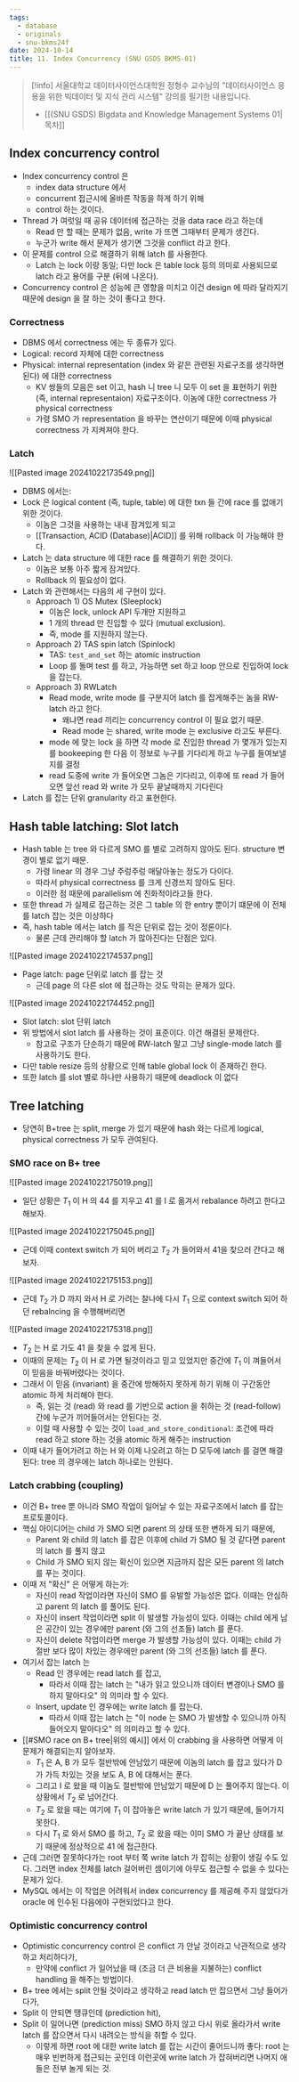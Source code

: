 ```yaml
---
tags:
  - database
  - originals
  - snu-bkms24f
date: 2024-10-14
title: 11. Index Concurrency (SNU GSDS BKMS-01)
---
```

> [!info] 서울대학교 데이터사이언스대학원 정형수 교수님의 "데이터사이언스 응용을 위한 빅데이터 및 지식 관리 시스템" 강의를 필기한 내용입니다.
> - [[(SNU GSDS) Bigdata and Knowledge Management Systems 01|목차]]

## Index concurrency control

- Index concurrency control 은
	- index data structure 에서
	- concurrent 접근시에 올바른 작동을 하게 하기 위해
	- control 하는 것이다.
- Thread 가 여럿일 때 공유 데이터에 접근하는 것을 data race 라고 하는데
	- Read 만 할 때는 문제가 없음, write 가 뜨면 그때부터 문제가 생긴다.
	- 누군가 write 해서 문제가 생기면 그것을 conflict 라고 한다.
- 이 문제를 control 으로 해결하기 위해 latch 를 사용한다.
	- Latch 는 lock 이랑 동일; 다만 lock 은 table lock 등의 의미로 사용되므로 latch 라고 용어를 구분 (뒤에 나온다).
- Concurrency control 은 성능에 큰 영향을 미치고 이건 design 에 따라 달라지기 때문에 design 을 잘 하는 것이 좋다고 한다.

### Correctness

- DBMS 에서 correctness 에는 두 종류가 있다.
- Logical: record 자체에 대한 correctness
- Physical: internal representation (index 와 같은 관련된 자료구조를 생각하면 된다) 에 대한 correctness
	- KV 쌍들의 모음은 set 이고, hash 니 tree 니 모두 이 set 을 표현하기 위한 (즉, internal representaion) 자료구조이다. 이놈에 대한 correctness 가 physical correctness
	- 가령 SMO 가 representation 을 바꾸는 연산이기 때문에 이때 physical correctness 가 지켜져야 한다.

### Latch

![[Pasted image 20241022173549.png]]

- DBMS 에서는:
- Lock 은 logical content (즉, tuple, table) 에 대한 txn 들 간에 race 를 없애기 위한 것이다.
	- 이놈은 그것을 사용하는 내내 잠겨있게 되고
	- [[Transaction, ACID (Database)|ACID]] 를 위해 rollback 이 가능해야 한다.
- Latch 는 data structure 에 대한 race 를 해결하기 위한 것이다.
	- 이놈은 보통 아주 짧게 잠겨있다.
	- Rollback 의 필요성이 없다.
- Latch 와 관련해서는 다음의 세 구현이 있다.
	- Approach 1) OS Mutex (Sleeplock)
		- 이놈은 lock, unlock API 두개만 지원하고
		- 1 개의 thread 만 진입할 수 있다 (mutual exclusion).
		- 즉, mode 를 지원하지 않는다.
	- Approach 2) TAS spin latch (Spinlock)
		- TAS: `test_and_set` 하는 atomic instruction
		- Loop 를 돌며 test 를 하고, 가능하면 set 하고 loop 안으로 진입하여 lock 을 잡는다.
	- Approach 3) RWLatch
		- Read mode, write mode 를 구분지어 latch 를 잡게해주는 놈을 RW-latch 라고 한다.
			- 왜냐면 read 끼리는 concurrency control 이 필요 없기 때문.
			- Read mode 는 shared, write mode 는 exclusive 라고도 부른다.
		- mode 에 맞는 lock 을 하면 각 mode 로 진입한 thread 가 몇개가 있는지를 bookeeping 한 다음 이 정보로 누구를 기다리게 하고 누구를 들여보낼지를 결정
		- read 도중에 write 가 들어오면 그놈은 기다리고, 이후에 또 read 가 들어오면 앞선 read 와 write 가 모두 끝날때까지 기다린다
- Latch 를 잡는 단위 granularity 라고 표현한다.

## Hash table latching: Slot latch

- Hash table 는 tree 와 다르게 SMO 를 별로 고려하지 않아도 된다. structure 변경이 별로 없기 때문.
	- 가령 linear 의 경우 그냥 주렁주렁 매달아놓는 정도가 다이다.
	- 따라서 physical correctness 를 크게 신경쓰지 않아도 된다.
	- 이러한 점 때문에 parallelism 에 친화적이라고들 한다.
- 또한 thread 가 실제로 접근하는 것은 그 table 의 한 entry 뿐이기 떄문에 이 전체를 latch 잡는 것은 이상하다
- 즉, hash table 에서는 latch 를 작은 단위로 잡는 것이 정론이다.
	- 물론 근데 관리해야 할 latch 가 많아진다는 단점은 있다.

![[Pasted image 20241022174537.png]]

- Page latch: page 단위로 latch 를 잡는 것
	- 근데 page 의 다른 slot 에 접근하는 것도 막히는 문제가 있다.

![[Pasted image 20241022174452.png]]

- Slot latch: slot 단위 latch
- 위 방법에서 slot latch 를 사용하는 것이 표준이다. 이건 해결된 문제란다.
	- 참고로 구조가 단순하기 때문에 RW-latch 말고 그냥 single-mode latch 를 사용하기도 한다.
- 다만 table resize 등의 상황으로 인해 table global lock 이 존재하긴 한다.
- 또한 latch 를 slot 별로 하나만 사용하기 때문에 deadlock 이 없다

## Tree latching

- 당연히 B+tree 는 split, merge 가 있기 때문에 hash 와는 다르게 logical, physical correctness 가 모두 관여된다.

### SMO race on B+ tree

![[Pasted image 20241022175019.png]]

- 일단 상황은 $T_{1}$ 이 H 의 44 를 지우고 41 를 I 로 옮겨서 rebalance 하려고 한다고 해보자.

![[Pasted image 20241022175045.png]]

- 근데 이때 context switch 가 되어 버리고 $T_{2}$ 가 들어와서 41을 찾으러 간다고 해보자.

![[Pasted image 20241022175153.png]]

- 근데 $T_{2}$ 가 D 까지 와서 H 로 가려는 찰나에 다시 $T_{1}$ 으로 context switch 되어 하던 rebalncing 을 수행해버리면

![[Pasted image 20241022175318.png]]

- $T_{2}$ 는 H 로 가도 41 을 찾을 수 없게 된다.
- 이때의 문제는 $T_{2}$ 이 H 로 가면 될것이라고 믿고 있었지만 중간에 $T_{1}$ 이 껴들어서 이 믿음을 바꿔버렸다는 것이다.
- 그래서 이 믿음 (invariant) 을 중간에 방해하지 못하게 하기 위해 이 구간동안 atomic 하게 처리해야 한다.
	- 즉, 읽는 것 (read) 와 read 를 기반으로 action 을 취하는 것 (read-follow) 간에 누군가 끼어들어서는 안된다는 것.
	- 이럴 때 사용할 수 있는 것이 `load_and_store_conditional`: 조건에 따라 read 하고 store 하는 것을 atomic 하게 해주는 instruction
- 이때 내가 들어가려고 하는 H 와 이제 나오려고 하는 D 모두에 latch 를 걸면 해결된다: tree 의 경우에는 latch 하나로는 안된다.

### Latch crabbing (coupling)

- 이건 B+ tree 뿐 아니라 SMO 작업이 일어날 수 있는 자료구조에서 latch 를 잡는 프로토콜이다.
- 핵심 아이디어는 child 가 SMO 되면 parent 의 상태 또한 변하게 되기 때문에,
	- Parent 와 child 의 latch 를 잡은 이후에 child 가 SMO 될 것 같다면 parent 의 latch 를 풀지 않고
	- Child 가 SMO 되지 않는 확신이 있으면 지금까지 잡은 모든 parent 의 latch 를 푸는 것이다.
- 이때 저 "확신" 은 어떻게 하는가:
	- 자신이 read 작업이라면 자신이 SMO 를 유발할 가능성은 없다. 이때는 안심하고 parent 의 latch 를 풀어도 된다.
	- 자신이 insert 작업이라면 split 이 발생할 가능성이 있다. 이때는 child 에게 남은 공간이 있는 경우에만 parent (와 그의 선조들) latch 를 푼다.
	- 자신이 delete 작업이라면 merge 가 발생할 가능성이 있다. 이때는 child 가 절반 보다 많이 차있는 경우에만 parent (와 그의 선조들) latch 를 푼다.
- 여기서 잡는 latch 는
	- Read 인 경우에는 read latch 를 잡고,
		- 따라서 이때 잡는 latch 는 "내가 읽고 있으니까 데이터 변경이나 SMO 를 하지 말아다오" 의 의미라 할 수 있다.
	- Insert, update 인 경우에는 write latch 를 잡는다.
		- 따라서 이때 잡는 latch 는 "이 node 는 SMO 가 발생할 수 있으니까 아직 들어오지 말아다오" 의 의미라고 할 수 있다.
- [[#SMO race on B+ tree|위의 예시]] 에서 이 crabbing 을 사용하면 어떻게 이 문제가 해결되는지 알아보자.
	- $T_{1}$ 은 A, B 가 모두 절반밖에 안남았기 때문에 이놈의 latch 를 잡고 있다가 D 가 가득 차있는 것을 보도 A, B 에 대해서는 푼다.
	- 그리고 I 로 왔을 때 이놈도 절반밖에 안남았기 때문에 D 는 풀어주지 않는다. 이 상황에서 $T_{2}$ 로 넘어간다.
	- $T_{2}$ 로 왔을 때는 여기에 $T_{1}$ 이 잡아놓은 write latch 가 있기 때문에, 들어가지 못한다.
	- 다시 $T_{1}$ 로 와서 SMO 를 하고, $T_{2}$ 로 왔을 때는 이미 SMO 가 끝난 상태를 보기 때문에 정상적으로 41 에 접근한다.
- 근데 그러면 잘못하다가는 root 부터 쭉 write latch 가 잡히는 상황이 생길 수도 있다. 그러면 index 전체를 latch 걸어버린 셈이기에 아무도 접근할 수 없을 수 있다는 문제가 있다.
- MySQL 에서는 이 작업은 어려워서 index concurrency 를 제공해 주지 않았다가 oracle 에 인수된 다음에야 구현되었다고 한다.

### Optimistic concurrency control

- Optimistic concurrency control 은 conflict 가 안날 것이라고 낙관적으로 생각하고 처리하다가,
	- 만약에 conflict 가 일어났을 때 (조금 더 큰 비용을 지불하는) conflict handling 을 해주는 방법이다.
- B+ tree 에서는 split 안될 것이라고 생각하고 read latch 만 잡으면서 그냥 들어가다가,
- Split 이 안되면 땡큐인데 (prediction hit),
- Split 이 일어나면 (prediction miss) SMO 하지 않고 다시 위로 올라가서 write latch 를 잡으면서 다시 내려오는 방식을 취할 수 있다.
	- 이렇게 하면 root 에 대한 write latch 를 잡는 시간이 줄어드니까 좋다: root 는 매우 빈번하게 접근되는 곳인데 이런곳에 write latch 가 잡혀버리면 나머지 애들은 전부 놀게 되는 것.